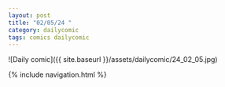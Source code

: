 ```yaml
---
layout: post
title: "02/05/24 "
category: dailycomic
tags: comics dailycomic
---
```

![Daily comic]({{ site.baseurl }}/assets/dailycomic/24_02_05.jpg)

{% include navigation.html %}

